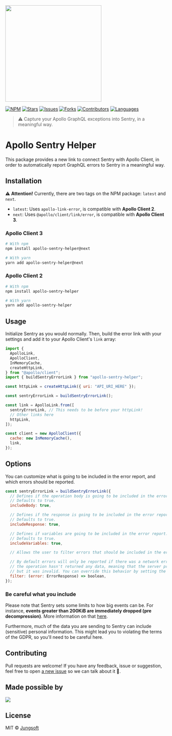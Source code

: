 <img src="https://jungsoft.io/static/media/jungsoft_logo.c44eaf52.png" width="300px"/>

[![NPM](https://img.shields.io/npm/v/apollo-sentry-helper.svg?style=flat-square)](https://www.npmjs.com/package/apollo-sentry-helper)
[![Stars](https://img.shields.io/github/stars/jungsoft/apollo-sentry-helper?style=flat-square)](https://github.com/jungsoft/apollo-sentry-helper/stargazers)
[![Issues](https://img.shields.io/github/issues/jungsoft/apollo-sentry-helper?style=flat-square)](https://github.com/jungsoft/apollo-sentry-helper/issues)
[![Forks](https://img.shields.io/github/forks/jungsoft/apollo-sentry-helper?style=flat-square)](https://github.com/jungsoft/apollo-sentry-helper/network/members)
[![Contributors](https://img.shields.io/github/contributors/jungsoft/apollo-sentry-helper?style=flat-square)](https://github.com/jungsoft/apollo-sentry-helper/graphs/contributors)
[![Languages](https://img.shields.io/github/languages/count/jungsoft/apollo-sentry-helper?style=flat-square)](#)

> ⚠️ Capture your Apollo GraphQL exceptions into Sentry, in a meaningful way.

# Apollo Sentry Helper

This package provides a new link to connect Sentry with Apollo Client, in order to automatically report GraphQL errors to Sentry in a meaningful way.

## Installation

⚠️ **Attention!** Currently, there are two tags on the NPM package: `latest` and `next`.

- `latest`: Uses `apollo-link-error`, is compatible with **Apollo Client 2**.
- `next`: Uses `@apollo/client/link/error`, is compatible with **Apollo Client 3**.

### Apollo Client 3

```bash
# With npm
npm install apollo-sentry-helper@next

# With yarn
yarn add apollo-sentry-helper@next
```

### Apollo Client 2

```bash
# With npm
npm install apollo-sentry-helper

# With yarn
yarn add apollo-sentry-helper
```

## Usage

Initialize Sentry as you would normally. Then, build the error link with your settings and add it to your Apollo Client's `link` array:

```jsx
import {
  ApolloLink,
  ApolloClient,
  InMemoryCache,
  createHttpLink,
} from "@apollo/client";
import { buildSentryErrorLink } from "apollo-sentry-helper";

const httpLink = createHttpLink({ uri: "API_URI_HERE" });

const sentryErrorLink = buildSentryErrorLink();

const link = ApolloLink.from([
  sentryErrorLink, // This needs to be before your httpLink!
  // Other links here
  httpLink,
]);

const client = new ApolloClient({
  cache: new InMemoryCache(),
  link,
});
```

## Options

You can customize what is going to be included in the error report, and which errors should be reported.

```jsx
const sentryErrorLink = buildSentryErrorLink({
  // Defines if the operation body is going to be included in the error report.
  // Defaults to true.
  includeBody: true,

  // Defines if the response is going to be included in the error report.
  // Defaults to true.
  includeResponse: true,

  // Defines if variables are going to be included in the error report.
  // Defaults to true.
  includeVariables: true,

  // Allows the user to filter errors that should be included in the error report.

  // By default errors will only be reported if there was a network error, or if
  // the operation hasn't returned any data, meaning that the server processed the request,
  // but it was invalid. You can override this behavior by setting the "filter" option.
  filter: (error: ErrorResponse) => boolean,
});
```

### Be careful what you include

Please note that Sentry sets some limits to how big events can be. For instance, **events greater than 200KiB are immediately dropped (pre decompression)**. More information on that [here](https://docs.sentry.io/accounts/quotas/#attributes-limits).

Furthermore, much of the data you are sending to Sentry can include (sensitive) personal information. This might lead you to violating the terms of the GDPR, so you'll need to be careful here.

## Contributing

Pull requests are welcome! If you have any feedback, issue or suggestion, feel free to open [a new issue](https://github.com/jungsoft/apollo-sentry-helper/issues/new) so we can talk about it 💬.

## Made possible by

<a href="https://github.com/jungsoft/apollo-sentry-helper/graphs/contributors">
  <img src="https://contributors-img.web.app/image?repo=jungsoft/apollo-sentry-helper" />
</a>

## License

MIT © [Jungsoft](https://github.com/jungsoft)
